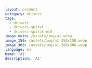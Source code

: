 ```yaml
---
layout: product
category: drivers
tags:
  - drivers
  - drivers-spiral
  - drivers-spiral-no5
image_main: /assets/img/a1.webp
image_150: /assets/img/a1-150x150.webp
image_300: /assets/img/a1-300x300.webp
language: en
name: 'A1'
description: 'A1'
---
```

